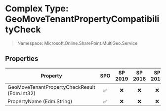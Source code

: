 # Complex Type: GeoMoveTenantPropertyCompatibilityCheck

> Namespace: Microsoft.Online.SharePoint.MultiGeo.Service

## Properties

Property | SPO | SP 2019 | SP 2016 | SP 2013
----------|:---:|:-------:|:-------:|:-------:
GeoMoveTenantPropertyCheckResult (Edm.Int32) | ✅ | ❌ | ❌ | ❌
PropertyName (Edm.String) | ✅ | ❌ | ❌ | ❌